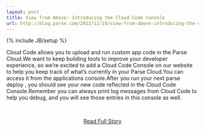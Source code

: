 ```yaml
---
layout: post
title: View from Above: Introducing the Cloud Code Console
url: http://blog.parse.com/2012/12/10/view-from-above-introducing-the-cloud-code-console/
---
```

{% include JB/setup %}<p>Cloud Code allows you to upload and run custom app code in the Parse Cloud.We want to keep building tools to improve your developer experience, so we’re excited to add a Cloud Code Console on our website to help you keep track of what’s currently in your Parse Cloud.You can access it from the applications console.After you run your next parse deploy
, you should see your new code reflected in the Cloud Code Console.Remember you can always print log messages from Cloud Code to help you debug, and you will see those entries in this console as well.</p>
<br /><p align='center'><a href="http://blog.parse.com/2012/12/10/view-from-above-introducing-the-cloud-code-console/">Read Full Story</a></p><br />
